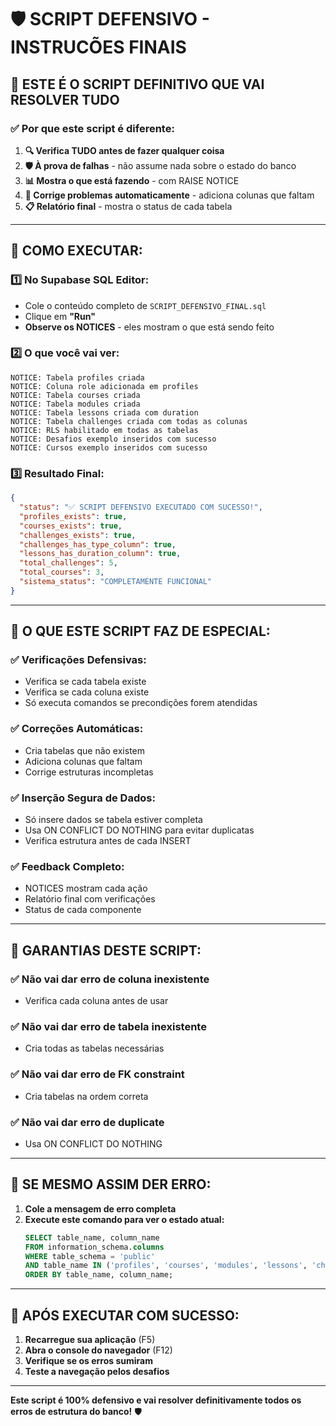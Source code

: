 # 🛡️ SCRIPT DEFENSIVO - INSTRUCÕES FINAIS

## 🎯 **ESTE É O SCRIPT DEFINITIVO QUE VAI RESOLVER TUDO**

### ✅ **Por que este script é diferente:**

1. **🔍 Verifica TUDO antes de fazer qualquer coisa**
2. **🛡️ À prova de falhas** - não assume nada sobre o estado do banco
3. **📊 Mostra o que está fazendo** - com RAISE NOTICE
4. **🔧 Corrige problemas automaticamente** - adiciona colunas que faltam
5. **📋 Relatório final** - mostra o status de cada tabela

---

## 🚀 **COMO EXECUTAR:**

### 1️⃣ **No Supabase SQL Editor:**
- Cole o conteúdo completo de `SCRIPT_DEFENSIVO_FINAL.sql`
- Clique em **"Run"**
- **Observe os NOTICES** - eles mostram o que está sendo feito

### 2️⃣ **O que você vai ver:**
```
NOTICE: Tabela profiles criada
NOTICE: Coluna role adicionada em profiles
NOTICE: Tabela courses criada
NOTICE: Tabela modules criada
NOTICE: Tabela lessons criada com duration
NOTICE: Tabela challenges criada com todas as colunas
NOTICE: RLS habilitado em todas as tabelas
NOTICE: Desafios exemplo inseridos com sucesso
NOTICE: Cursos exemplo inseridos com sucesso
```

### 3️⃣ **Resultado Final:**
```json
{
  "status": "✅ SCRIPT DEFENSIVO EXECUTADO COM SUCESSO!",
  "profiles_exists": true,
  "courses_exists": true,
  "challenges_exists": true,
  "challenges_has_type_column": true,
  "lessons_has_duration_column": true,
  "total_challenges": 5,
  "total_courses": 3,
  "sistema_status": "COMPLETAMENTE FUNCIONAL"
}
```

---

## 🔧 **O QUE ESTE SCRIPT FAZ DE ESPECIAL:**

### ✅ **Verificações Defensivas:**
- Verifica se cada tabela existe
- Verifica se cada coluna existe
- Só executa comandos se precondições forem atendidas

### ✅ **Correções Automáticas:**
- Cria tabelas que não existem
- Adiciona colunas que faltam  
- Corrige estruturas incompletas

### ✅ **Inserção Segura de Dados:**
- Só insere dados se tabela estiver completa
- Usa ON CONFLICT DO NOTHING para evitar duplicatas
- Verifica estrutura antes de cada INSERT

### ✅ **Feedback Completo:**
- NOTICES mostram cada ação
- Relatório final com verificações
- Status de cada componente

---

## 🎯 **GARANTIAS DESTE SCRIPT:**

### ✅ **Não vai dar erro de coluna inexistente** 
- Verifica cada coluna antes de usar

### ✅ **Não vai dar erro de tabela inexistente**
- Cria todas as tabelas necessárias

### ✅ **Não vai dar erro de FK constraint**
- Cria tabelas na ordem correta

### ✅ **Não vai dar erro de duplicate**
- Usa ON CONFLICT DO NOTHING

---

## 🚨 **SE MESMO ASSIM DER ERRO:**

1. **Cole a mensagem de erro completa**
2. **Execute este comando para ver o estado atual:**
   ```sql
   SELECT table_name, column_name 
   FROM information_schema.columns 
   WHERE table_schema = 'public' 
   AND table_name IN ('profiles', 'courses', 'modules', 'lessons', 'challenges')
   ORDER BY table_name, column_name;
   ```

---

## 🎉 **APÓS EXECUTAR COM SUCESSO:**

1. **Recarregue sua aplicação** (F5)
2. **Abra o console do navegador** (F12)
3. **Verifique se os erros sumiram**
4. **Teste a navegação pelos desafios**

---

**Este script é 100% defensivo e vai resolver definitivamente todos os erros de estrutura do banco!** 🛡️